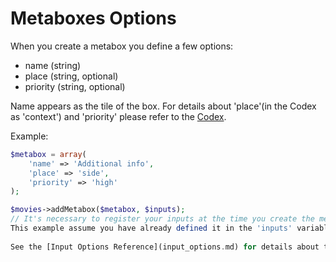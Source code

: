 Metaboxes Options
=================
When you create a metabox you define a few options:
- name (string)
- place (string, optional)
- priority (string, optional)  
  
Name appears as the tile of the box. For details about 'place'(in the Codex as 'context') and 'priority' please refer to the [Codex](http://codex.wordpress.org/Function_Reference/add_meta_box#Parameters).  
  
Example:  
```php
$metabox = array(
	'name' => 'Additional info',
	'place' => 'side',
	'priority' => 'high'
);

$movies->addMetabox($metabox, $inputs);
// It's necessary to register your inputs at the time you create the metabox.
This example assume you have already defined it in the 'inputs' variable.  
  
See the [Input Options Reference](input_options.md) for details about the options of each input type.
``` 